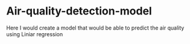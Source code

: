 # Air-quality-detection-model
Here I would create a model that would be able to predict the air quality using Liniar regression
